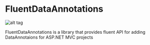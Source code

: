 # FluentDataAnnotations
![alt tag](https://api.travis-ci.org/alexanderar/FluentDataAnnotations.svg)

FluentDataAnnotations is a library that provides fluent API for adding DataAnnotaions for ASP.NET MVC projects
